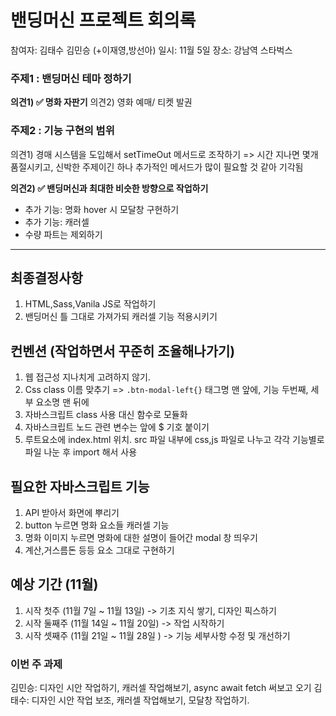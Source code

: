 # 밴딩머신 프로젝트 회의록
참여자: 김태수 김민승 (+이재영,방선아)
일시: 11월 5일 
장소: 강남역 스타벅스

### 주제1 : 밴딩머신 테마 정하기

<strong> 의견1) ✅ 명화 자판기</strong>
의견2) 영화 예매/ 티켓 발권

### 주제2 : 기능 구현의 범위

의견1) 경매 시스템을 도입해서 setTimeOut 메서드로 조작하기 
=> 시간 지나면 몇개 품절시키고, 신박한 주제이긴 하나 추가적인 메서드가 많이 필요할 것 같아 기각됨

<strong>의견2) ✅ 밴딩머신과 최대한 비슷한 방향으로 작업하기 </strong>
* 추가 기능: 명화 hover 시 모달창 구현하기
* 추가 기능: 캐러셀
* 수량 파트는 제외하기

<hr>

## 최종결정사항
1. HTML,Sass,Vanila JS로 작업하기
2. 밴딩머신 틀 그대로 가져가되 캐러셀 기능 적용시키기

## 컨벤션 (작업하면서 꾸준히 조율해나가기)
1. 웹 접근성 지나치게 고려하지 않기. 
2.  Css class 이름 맞추기 
 => `.btn-modal-left{}`
    태그명 맨 앞에, 기능 두번째, 세부 요소명 맨 뒤에
3. 자바스크립트 class 사용 대신 함수로 모듈화
4. 자바스크립트 노드 관련 변수는 앞에 $ 기호 붙이기
5. 루트요소에 index.html 위치. src 파일 내부에 css,js 파일로 나누고 각각 기능별로 파일 나눈 후 import 해서 사용

## 필요한 자바스크립트 기능 
1. API 받아서 화면에 뿌리기
2. button 누르면 명화 요소들 캐러셀 기능
3. 명화 이미지 누르면 명화에 대한 설명이 들어간 modal 창 띄우기 
4. 계산,거스름돈 등등 요소 그대로 구현하기

## 예상 기간 (11월)
1. 시작 첫주 (11월 7일 ~ 11월 13일) -> 기초 지식 쌓기, 디자인 픽스하기
2. 시작 둘째주 (11월 14일 ~ 11월 20일) -> 작업 시작하기
3. 시작 셋째주 (11월 21일 ~ 11월 28일 ) -> 기능 세부사항 수정 및 개선하기

### 이번 주 과제
김민승: 디자인 시안 작업하기, 캐러셀 작업해보기, async await fetch 써보고 오기
김태수: 디자인 시안 작업 보조, 캐러셀 작업해보기, 모달창 작업하기. 

